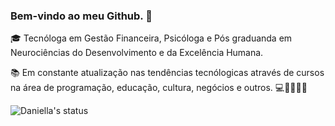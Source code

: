### Bem-vindo ao meu Github. 👋

🎓 Tecnóloga em Gestão Financeira, Psicóloga e Pós graduanda em Neurociências do Desenvolvimento e da Excelência Humana.

📚 Em constante atualização nas tendências tecnólogicas através de cursos na área de programação, educação, cultura, negócios e outros.
💻🎵🎨👩‍💻




![Daniella's status](https://github-readme-stats.vercel.app/api?username=daniellamlima&theme=bear&show_icons=true)
<!--
**daniellamlima/daniellamlima** is a ✨ _special_ ✨ repository because its `README.md` (this file) appears on your GitHub profile.

Here are some ideas to get you started:

- 🔭 I’m currently working on ...
- 🌱 I’m currently learning ...
- 👯 I’m looking to collaborate on ...
- 🤔 I’m looking for help with ...
- 💬 Ask me about ...
- 📫 How to reach me: ...
- 😄 Pronouns: ...
- ⚡ Fun fact: ...
-->
